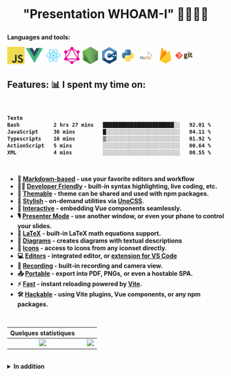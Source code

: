 # <p align="center"> "Presentation <b>WHOAM-I" 🧑‍💻👩‍💻
**Languages and tools:**  

<code><img height="40" src="https://raw.githubusercontent.com/github/explore/80688e429a7d4ef2fca1e82350fe8e3517d3494d/topics/javascript/javascript.png"></code>
<code><img height="40" src="https://raw.githubusercontent.com/github/explore/80688e429a7d4ef2fca1e82350fe8e3517d3494d/topics/vue/vue.png"></code>
<code><img height="40" src="https://raw.githubusercontent.com/github/explore/80688e429a7d4ef2fca1e82350fe8e3517d3494d/topics/react/react.png"></code>
<code><img height="40" src="https://raw.githubusercontent.com/github/explore/5c058a388828bb5fde0bcafd4bc867b5bb3f26f3/topics/graphql/graphql.png"></code>
<code><img height="40" src="https://raw.githubusercontent.com/github/explore/80688e429a7d4ef2fca1e82350fe8e3517d3494d/topics/nodejs/nodejs.png"></code>
<code><img height="40" src="https://raw.githubusercontent.com/github/explore/80688e429a7d4ef2fca1e82350fe8e3517d3494d/topics/cpp/cpp.png"></code>
<code><img height="40" src="https://raw.githubusercontent.com/github/explore/80688e429a7d4ef2fca1e82350fe8e3517d3494d/topics/python/python.png"></code>
<code><img height="40" src="https://raw.githubusercontent.com/github/explore/80688e429a7d4ef2fca1e82350fe8e3517d3494d/topics/mysql/mysql.png"></code>
<code><img height="40" src="https://raw.githubusercontent.com/github/explore/80688e429a7d4ef2fca1e82350fe8e3517d3494d/topics/firebase/firebase.png"></code>
<code><img height="40" src="https://raw.githubusercontent.com/github/explore/80688e429a7d4ef2fca1e82350fe8e3517d3494d/topics/git/git.png"></code>
## Features: 📊 **I spent my time on:**
<!--START_SECTION:waka-->
</p>
<br>

```
Texte
Bash           2 hrs 27 mins   ███████████████████████░░   92.01 %
JavaScript     36 mins         █░░░░░░░░░░░░░░░░░░░░░░░░   04.11 %
Typescripts    16 mins         ▒░░░░░░░░░░░░░░░░░░░░░░░░   01.92 %
ActionScript   5 mins          ░░░░░░░░░░░░░░░░░░░░░░░░░   00.64 %
XML            4 mins          ░░░░░░░░░░░░░░░░░░░░░░░░░   00.55 %
```
</p>
<br>

- 📝 [**Markdown-based**](https://sli.dev/guide/syntax.html) - use your favorite editors and workflow
- 🧑‍💻 [**Developer Friendly**](https://sli.dev/guide/syntax.html#code-blocks) - built-in syntax highlighting, live coding, etc.
- 🎨 [**Themable**](https://sli.dev/themes/gallery.html) - theme can be shared and used with npm packages.
- 🌈 [**Stylish**](https://sli.dev/guide/syntax.html#embedded-styles) - on-demand utilities via [UnoCSS](https://github.com/unocss/unocss).
- 🤹 [**Interactive**](https://sli.dev/custom/directory-structure.html#components) - embedding Vue components seamlessly.
- 🎙 [**Presenter Mode**](https://sli.dev/guide/presenter-mode.html) - use another window, or even your phone to control your slides.
- 🧮 [**LaTeX**](https://sli.dev/guide/syntax.html#latex) - built-in LaTeX math equations support.
- 📰 [**Diagrams**](https://sli.dev/guide/syntax.html#diagrams) - creates diagrams with textual descriptions
- 🌟 [**Icons**](https://sli.dev/guide/syntax.html#icons) - access to icons from any iconset directly.
- 💻 [**Editors**](https://sli.dev/guide/editors.html) - integrated editor, or [extension for VS Code](https://github.com/slidevjs/slidev-vscode)
- 🎥 [**Recording**](https://sli.dev/guide/recording.html) - built-in recording and camera view.
- 📤 [**Portable**](https://sli.dev/guide/exporting.html) - export into PDF, PNGs, or even a hostable SPA.
- ⚡️ [**Fast**](https://vitejs.dev) - instant reloading powered by [Vite](https://vitejs.dev).
- 🛠 [**Hackable**](https://sli.dev/custom/config-vite.html) - using Vite plugins, Vue components, or any npm packages.
</p>
<br>

| Quelques statistiques | | |
| :---: |:---:| :---:|
| ![](https://github-readme-stats.vercel.app/api/top-langs/?username=teremuhamblin&theme=radical&hide_langs_below=8&count_private=true)     |  | ![](https://github-readme-stats.vercel.app/api?username=teremuhamblin&show_icons=true&theme=radical&count_private=true) |
</p>
<br>

<details>
    <summary>
        In addition
    </summary>
</p>
<br>
    
### Sponsors
This project is made possible by all the sponsors supporting.

<p align="center">
  <a href=(https://github.com/sponsors/teremuhamblin/waitlist)">
  </a>
</p>
<br>

#### License
OPEN SOURCES © 2023 [teremuhamblin](https://github.com/teremuhamblin)

